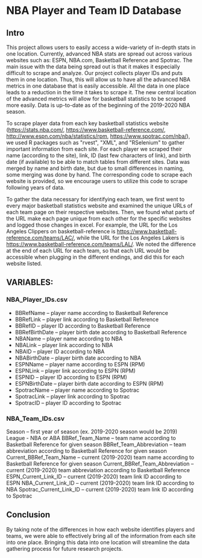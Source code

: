 # NBA Player and Team ID Database

## Intro

This project allows users to easily access a wide-variety of in-depth stats in one location. Currently, advanced NBA stats are spread out across various websites such as: ESPN, NBA.com, Basketball Reference and Spotrac. The main issue with the data being spread out is that it makes it especially difficult to scrape and analyze. Our project collects player IDs and puts them in one location. Thus, this will allow us to have all the advanced NBA metrics in one database that is easily accessible. All the data in one place leads to a reduction in the time it takes to scrape it. The new central location of the advanced metrics will allow for basketball statistics to be scraped more easily. Data is up-to-date as of the beginning of the 2019-2020 NBA season.

To scrape player data from each key basketball statistics website (https://stats.nba.com/, https://www.basketball-reference.com/, http://www.espn.com/nba/statistics/rpm, https://www.spotrac.com/nba/), we used R packages such as "rvest", "XML", and "RSelenium" to gather important information from each site. For each player we scraped their name (according to the site), link, ID (last few characters of link), and birth date (if available) to be able to match tables from different sites. Data was merged by name and birth date, but due to small differences in naming, some merging was done by hand. The corresponding code to scrape each website is provided, so we encourage users to utilize this code to scrape following years of data.

To gather the data necessary for identifying each team, we first went to every major basketball statistics website and examined the unique URLs of each team page on their respective websites. Then, we found what parts of the URL make each page unique from each other for the specific websites and logged those changes in excel. For example, the URL for the Los Angeles Clippers on basketball-reference is https://www.basketball-reference.com/teams/LAC/, while the URL for the Los Angeles Lakers is https://www.basketball-reference.com/teams/LAL/. We noted the difference at the end of each URL for each team, so that each URL would be accessible when plugging in the different endings, and did this for each website listed.

## VARIABLES:

### NBA_Player_IDs.csv

* BBRefName – player name according to Basketball Reference
* BBRefLink – player link according to Basketball Reference
* BBRefID – player ID according to Basketball Reference
* BBRefBirthDate – player birth date according to Basketball Reference
* NBAName – player name according to NBA
* NBALink – player link according to NBA
* NBAID – player ID according to NBA
* NBABirthDate – player birth date according to NBA
* ESPNName – player name according to ESPN (RPM)
* ESPNLink – player link according to ESPN (RPM)
* ESPNID – player ID according to ESPN (RPM)
* ESPNBirthDate – player birth date according to ESPN (RPM)
* SpotracName – player name according to Spotrac
* SpotracLink – player link according to Spotrac
* SpotracID – player ID according to Spotrac

### NBA_Team_IDs.csv

Season – first year of season (ex. 2019-2020 season would be 2019)
League	 - NBA or ABA
BBRef_Team_Name – team name according to Basketball Reference for given season
BBRef_Team_Abbreviation – team abbreviation according to Basketball Reference for given season
Current_BBRef_Team_Name – current (2019-2020) team name according to Basketball Reference for given season
Current_BBRef_Team_Abbreviation – current (2019-2020) team abbreviation according to Basketball Reference
ESPN_Current_Link_ID – current (2019-2020) team link ID according to ESPN
NBA_Current_Link_ID – current (2019-2020) team link ID according to NBA
Spotrac_Current_Link_ID – current (2019-2020) team link ID according to Spotrac

## Conclusion

By taking note of the differences in how each website identifies players and teams, we were able to effectively bring all of the information from each site into one place. Bringing this data into one location will streamline the data gathering process for future research projects.
